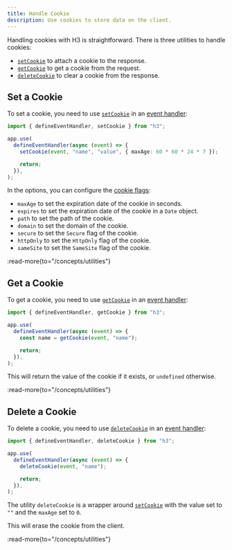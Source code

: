 ```yaml
---
title: Handle Cookie
description: Use cookies to store data on the client.
---
```


Handling cookies with H3 is straightforward. There is three utilities to handle cookies:

- [`setCookie`](/concepts/utilities) to attach a cookie to the response.
- [`getCookie`](/concepts/utilities) to get a cookie from the request.
- [`deleteCookie`](/concepts/utilities) to clear a cookie from the response.

## Set a Cookie

To set a cookie, you need to use [`setCookie`](/concepts/utilities) in an [event handler](/concepts/event-handler):

```ts
import { defineEventHandler, setCookie } from "h3";

app.use(
  defineEventHandler(async (event) => {
    setCookie(event, "name", "value", { maxAge: 60 * 60 * 24 * 7 });

    return;
  }),
);
```

In the options, you can configure the [cookie flags](https://developer.mozilla.org/en-US/docs/Web/HTTP/Headers/Set-Cookie):

- `maxAge` to set the expiration date of the cookie in seconds.
- `expires` to set the expiration date of the cookie in a `Date` object.
- `path` to set the path of the cookie.
- `domain` to set the domain of the cookie.
- `secure` to set the `Secure` flag of the cookie.
- `httpOnly` to set the `HttpOnly` flag of the cookie.
- `sameSite` to set the `SameSite` flag of the cookie.

:read-more{to="/concepts/utilities"}

## Get a Cookie

To get a cookie, you need to use [`getCookie`](/concepts/utilities) in an [event handler](/concepts/event-handler):

```ts
import { defineEventHandler, getCookie } from "h3";

app.use(
  defineEventHandler(async (event) => {
    const name = getCookie(event, "name");

    return;
  }),
);
```

This will return the value of the cookie if it exists, or `undefined` otherwise.

:read-more{to="/concepts/utilities"}

## Delete a Cookie

To delete a cookie, you need to use [`deleteCookie`](/concepts/utilities) in an [event handler](/concepts/event-handler):

```ts
import { defineEventHandler, deleteCookie } from "h3";

app.use(
  defineEventHandler(async (event) => {
    deleteCookie(event, "name");

    return;
  }),
);
```

The utility `deleteCookie` is a wrapper around [`setCookie`](/concepts/utilities) with the value set to `""` and the `maxAge` set to `0`.

This will erase the cookie from the client.

:read-more{to="/concepts/utilities"}
